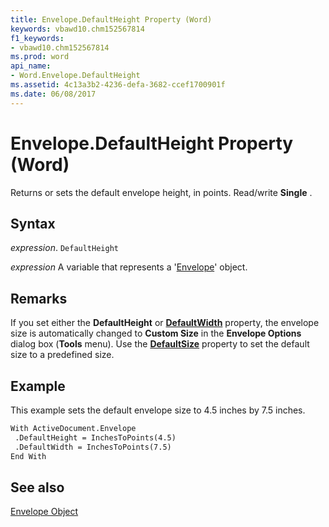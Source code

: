 ```yaml
---
title: Envelope.DefaultHeight Property (Word)
keywords: vbawd10.chm152567814
f1_keywords:
- vbawd10.chm152567814
ms.prod: word
api_name:
- Word.Envelope.DefaultHeight
ms.assetid: 4c13a3b2-4236-defa-3682-ccef1700901f
ms.date: 06/08/2017
---
```



# Envelope.DefaultHeight Property (Word)

Returns or sets the default envelope height, in points. Read/write  **Single** .


## Syntax

 _expression_. `DefaultHeight`

 _expression_ A variable that represents a '[Envelope](Word.Envelope.md)' object.


## Remarks

If you set either the  **DefaultHeight** or **[DefaultWidth](Word.Envelope.DefaultWidth.md)** property, the envelope size is automatically changed to **Custom Size** in the **Envelope Options** dialog box (**Tools** menu). Use the **[DefaultSize](Word.Envelope.DefaultSize.md)** property to set the default size to a predefined size.


## Example

This example sets the default envelope size to 4.5 inches by 7.5 inches.


```vb
With ActiveDocument.Envelope 
 .DefaultHeight = InchesToPoints(4.5) 
 .DefaultWidth = InchesToPoints(7.5) 
End With
```


## See also


[Envelope Object](Word.Envelope.md)

